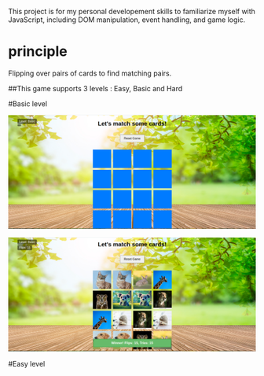 This project is for my personal developement skills to familiarize myself with  JavaScript, including DOM manipulation, event handling, and game logic.

# principle

Flipping over pairs of cards to find matching pairs.

##This game supports 3 levels : Easy, Basic and Hard 

#Basic level

![alt text](image.png)

![alt text](image-1.png)

#Easy level